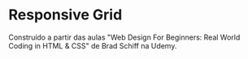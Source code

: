# Responsive Grid

Construído a partir das aulas "Web Design For Beginners: Real World  Coding in HTML & CSS" de Brad Schiff na Udemy.

